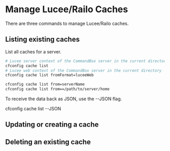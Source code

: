 # Manage Lucee/Railo Caches

There are three commands to manage Lucee/Railo caches.

## Listing existing caches

List all caches for a server.

```bash
# Lucee server context of the CommandBox server in the current directory
cfconfig cache list
# Lucee web context of the CommandBox server in the current directory
cfconfig cache list fromFormat=luceeWeb

cfconfig cache list from=serverName
cfconfig cache list from==/path/to/server/home
```

To receive the data back as JSON, use the --JSON flag.

cfconfig cache list --JSON

## Updating or creating a cache

## Deleting an existing cache